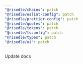 ```yaml
---
"@risedle/chains": patch
"@risedle/eslint-config": patch
"@risedle/prettier-config": patch
"@risedle/quotes": patch
"@risedle/tokens": patch
"@risedle/tsconfig": patch
"@risedle/types": patch
"@risedle/ui": patch
---
```


Update docs

